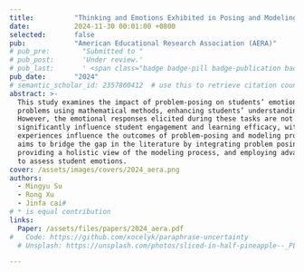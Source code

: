 ```yaml
---
title:          "Thinking and Emotions Exhibited in Posing and Modeling Processes"
date:           2024-11-30 00:01:00 +0800
selected:       false
pub:            "American Educational Research Association (AERA)"
# pub_pre:        "Submitted to "
# pub_post:       'Under review.'
# pub_last:       ' <span class="badge badge-pill badge-publication badge-success">Poster</span>'
pub_date:       "2024"
# semantic_scholar_id: 2357860412  # use this to retrieve citation count
abstract: >-
  This study examines the impact of problem-posing on students’ emotions during mathematical modeling tasks. Mathematical modeling involves posing and solving real-world
  problems using mathematical methods, enhancing students’ understanding and engagement.
  However, the emotional responses elicited during these tasks are not well studied. Emotions
  significantly influence student engagement and learning efficacy, with AI-based facial recognition offering a novel method for their analysis. This research investigates how emotional
  experiences influence the outcomes of problem-posing and modeling processes. The study
  aims to bridge the gap in the literature by integrating problem posing into modeling tasks,
  providing a holistic view of the modeling process, and employing advanced emotion analysis
  to assess student emotions.
cover: /assets/images/covers/2024_aera.png
authors:
  - Mingyu Su
  - Rong Xu
  - Jinfa cai#
# * is equal contribution
links:
  Paper: /assets/files/papers/2024_aera.pdf
#   Code: https://github.com/xocelyk/paraphrase-uncertainty
  # Unsplash: https://unsplash.com/photos/sliced-in-half-pineapple--_PLJZmHZzk

---
```

